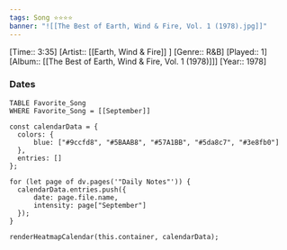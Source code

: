 ```yaml
---
tags: Song ⭐⭐⭐⭐ 
banner: "![[The Best of Earth, Wind & Fire, Vol. 1 (1978).jpg]]"
---
```

[Time:: 3:35]
[Artist:: [[Earth, Wind & Fire]] ]
[Genre:: R&B]
[Played:: 1]
[Album:: [[The Best of Earth, Wind & Fire, Vol. 1 (1978)]]]
[Year:: 1978]
### Dates
````dataview
TABLE Favorite_Song
WHERE Favorite_Song = [[September]]
````
  ```dataviewjs
const calendarData = { 
	colors: { 
		blue: ["#9ccfd8", "#5BAAB8", "#57A1BB", "#5da8c7", "#3e8fb0"] 
	}, 
	entries: [] 
}; 

for (let page of dv.pages('"Daily Notes"')) { 
	calendarData.entries.push({ 
		date: page.file.name, 
		intensity: page["September"]
	}); 
} 

renderHeatmapCalendar(this.container, calendarData);
```
